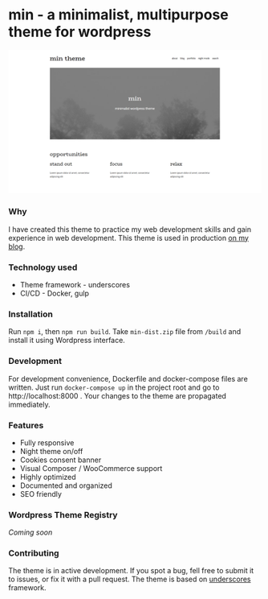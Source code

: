 # min - a minimalist, multipurpose theme for wordpress

![](src/screenshot.png)

### Why
I have created this theme to practice my web development skills and gain experience in web development.
This theme is used in production [on my blog](https://everyday.codes).

### Technology used
- Theme framework - underscores
- CI/CD - Docker, gulp

### Installation
Run `npm i`, then `npm run build`. Take `min-dist.zip` file from `/build` and install it
using Wordpress interface.

### Development
For development convenience, Dockerfile and docker-compose files are written. Just
run `docker-compose up` in the project root and go to http://localhost:8000 . Your changes
to the theme are propagated immediately.

### Features
- Fully responsive
- Night theme on/off
- Cookies consent banner
- Visual Composer / WooCommerce support
- Highly optimized
- Documented and organized
- SEO friendly

### Wordpress Theme Registry
_Coming soon_

### Contributing
The theme is in active development. If you spot a bug, fell free to submit it to issues, or fix it with a pull request.
The theme is based on [underscores](https://underscores.me/) framework.
